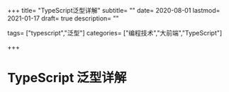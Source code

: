 +++
title= "TypeScript泛型详解"
subtitle= ""
date= 2020-08-01
lastmod= 2021-01-17
draft= true
description= ""

tags= ["typescript","泛型"]
categories= ["编程技术","大前端","TypeScript"]

+++

# TypeScript 泛型详解
